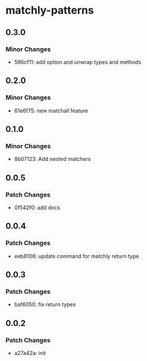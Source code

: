 # matchly-patterns

## 0.3.0

### Minor Changes

- 586cf11: add option and unwrap types and methods

## 0.2.0

### Minor Changes

- 61e6f75: new matchall feature

## 0.1.0

### Minor Changes

- 8b07123: Add nested matchers

## 0.0.5

### Patch Changes

- 0f542f0: add docs

## 0.0.4

### Patch Changes

- eeb8106: update command for matchly return type

## 0.0.3

### Patch Changes

- baf6050: fix return types

## 0.0.2

### Patch Changes

- a27a42a: init
